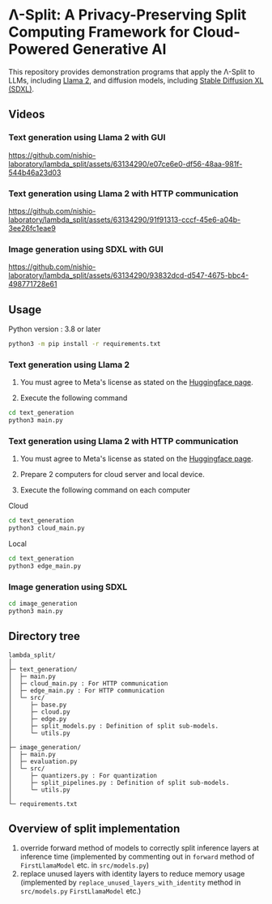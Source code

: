 # Λ-Split: A Privacy-Preserving Split Computing Framework for Cloud-Powered Generative AI

This repository provides demonstration programs that apply the Λ-Split to LLMs, including [Llama 2](https://huggingface.co/meta-llama), and diffusion models, including [Stable Diffusion XL (SDXL)](https://huggingface.co/stabilityai/stable-diffusion-xl-base-1.0).


## Videos

### Text generation using Llama 2 with GUI



https://github.com/nishio-laboratory/lambda_split/assets/63134290/e07ce6e0-df56-48aa-981f-544b46a23d03



### Text generation using Llama 2 with HTTP communication



https://github.com/nishio-laboratory/lambda_split/assets/63134290/91f91313-cccf-45e6-a04b-3ee26fc1eae9




### Image generation using SDXL with GUI




https://github.com/nishio-laboratory/lambda_split/assets/63134290/93832dcd-d547-4675-bbc4-498771728e61




## Usage

Python version : 3.8 or later

```bash
python3 -m pip install -r requirements.txt
```

### Text generation using Llama 2

1. You must agree to Meta's license as stated on the [Huggingface page](https://huggingface.co/meta-llama).

2. Execute the following command
```bash
cd text_generation
python3 main.py
```


### Text generation using Llama 2 with HTTP communication

1. You must agree to Meta's license as stated on the [Huggingface page](https://huggingface.co/meta-llama).


2. Prepare 2 computers for cloud server and local device.


3. Execute the following command on each computer

Cloud
```bash
cd text_generation
python3 cloud_main.py
```

Local
```bash
cd text_generation
python3 edge_main.py
```


### Image generation using SDXL

```bash
cd image_generation
python3 main.py
```


## Directory tree

```
lambda_split/
│
├─ text_generation/
│  ├─ main.py
│  ├─ cloud_main.py : For HTTP communication
│  ├─ edge_main.py : For HTTP communication
│  └─ src/
│     ├─ base.py
│     ├─ cloud.py
│     ├─ edge.py
│     ├─ split_models.py : Definition of split sub-models.
│     └─ utils.py
│
├─ image_generation/
│  ├─ main.py
│  ├─ evaluation.py
│  └─ src/
│     ├─ quantizers.py : For quantization
│     ├─ split_pipelines.py : Definition of split sub-models.
│     └─ utils.py
│
└─ requirements.txt
```



## Overview of split implementation
1. override forward method of models to correctly split inference layers at inference time (implemented by commenting out in `forward` method of `FirstLlamaModel` etc. in `src/models.py`)
2. replace unused layers with identity layers to reduce memory usage (implemented by `replace_unused_layers_with_identity` method in `src/models.py` `FirstLlamaModel` etc.)


